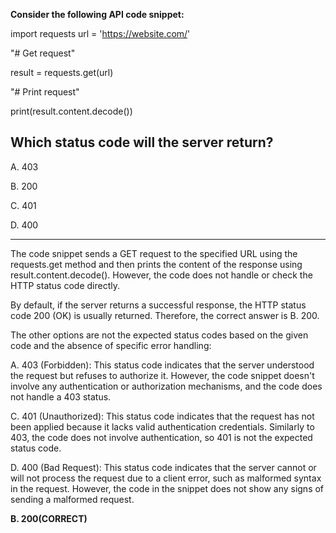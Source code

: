 **Consider the following API code snippet:**
 
import requests 
url = 'https://website.com/' 
 
 "# Get request"
 
result = requests.get(url) 
 
 "# Print request"
 
print(result.content.decode()) 
 
## Which status code will the server return? 
 
A. 403

B. 200

C. 401

D. 400

---

The code snippet sends a GET request to the specified URL using the requests.get method and then prints the content of the response using result.content.decode(). However, the code does not handle or check the HTTP status code directly.

By default, if the server returns a successful response, the HTTP status code 200 (OK) is usually returned. Therefore, the correct answer is B. 200.

The other options are not the expected status codes based on the given code and the absence of specific error handling:

A. 403 (Forbidden): This status code indicates that the server understood the request but refuses to authorize it. However, the code snippet doesn't involve any authentication or authorization mechanisms, and the code does not handle a 403 status.

C. 401 (Unauthorized): This status code indicates that the request has not been applied because it lacks valid authentication credentials. Similarly to 403, the code does not involve authentication, so 401 is not the expected status code.

D. 400 (Bad Request): This status code indicates that the server cannot or will not process the request due to a client error, such as malformed syntax in the request. However, the code in the snippet does not show any signs of sending a malformed request.

**B. 200(CORRECT)**

